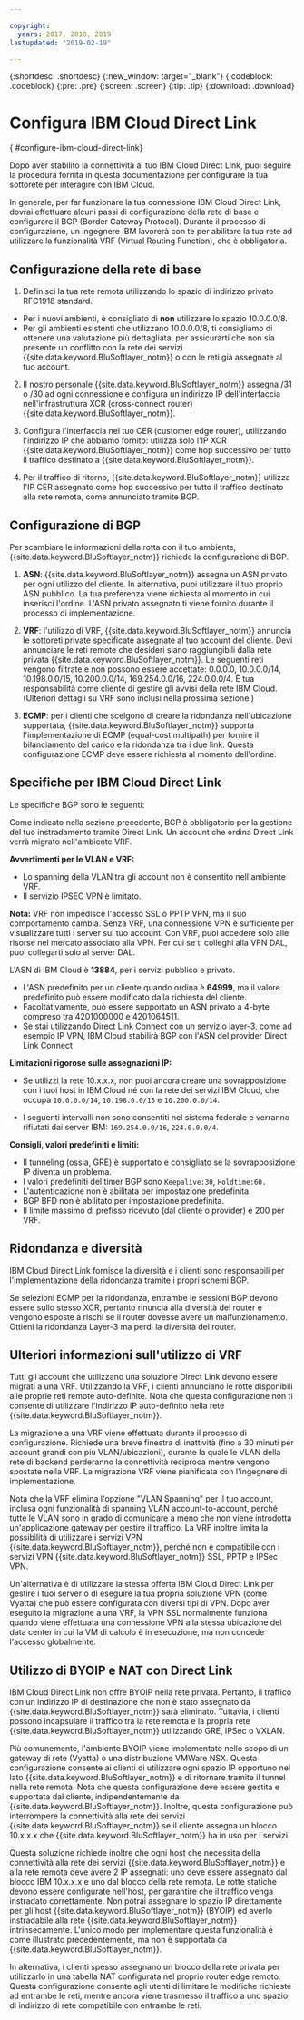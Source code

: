 ```yaml
---

copyright:
  years: 2017, 2018, 2019
lastupdated: "2019-02-19"

---
```


{:shortdesc: .shortdesc}
{:new_window: target="_blank"}
{:codeblock: .codeblock}
{:pre: .pre}
{:screen: .screen}
{:tip: .tip}
{:download: .download}

# Configura IBM Cloud Direct Link
{ #configure-ibm-cloud-direct-link}

Dopo aver stabilito la connettività al tuo IBM Cloud Direct Link, puoi seguire la procedura fornita in questa documentazione per configurare la tua sottorete per interagire con IBM Cloud.

In generale, per far funzionare la tua connessione IBM Cloud Direct Link, dovrai effettuare alcuni passi di configurazione della rete di base e configurare il BGP (Border Gateway Protocol). Durante il processo di configurazione, un ingegnere IBM lavorerà con te per abilitare la tua rete ad utilizzare la funzionalità VRF (Virtual Routing Function), che è obbligatoria.

## Configurazione della rete di base

1. Definisci la tua rete remota utilizzando lo spazio di indirizzo privato RFC1918 standard. 
 * Per i nuovi ambienti, è consigliato di **non** utilizzare lo spazio 10.0.0.0/8. 
 * Per gli ambienti esistenti che utilizzano 10.0.0.0/8, ti consigliamo di ottenere una valutazione più dettagliata, per assicurarti che non sia presente un conflitto con la rete dei servizi {{site.data.keyword.BluSoftlayer_notm}} o con le reti già assegnate al tuo account.

2. Il nostro personale {{site.data.keyword.BluSoftlayer_notm}} assegna /31 o /30 ad ogni connessione e configura un indirizzo IP dell'interfaccia nell'infrastruttura XCR (cross-connect router) {{site.data.keyword.BluSoftlayer_notm}}.  

3. Configura l'interfaccia nel tuo CER (customer edge router), utilizzando l'indirizzo IP che abbiamo fornito: utilizza solo l'IP XCR {{site.data.keyword.BluSoftlayer_notm}} come hop successivo per tutto il traffico destinato a {{site.data.keyword.BluSoftlayer_notm}}. 

4. Per il traffico di ritorno, {{site.data.keyword.BluSoftlayer_notm}} utilizza l'IP CER assegnato come hop successivo per tutto il traffico destinato alla rete remota, come annunciato tramite BGP.

## Configurazione di BGP

Per scambiare le informazioni della rotta con il tuo ambiente, {{site.data.keyword.BluSoftlayer_notm}} richiede la configurazione di BGP.  

1. **ASN**: {{site.data.keyword.BluSoftlayer_notm}} assegna un ASN privato per ogni utilizzo del cliente. In alternativa, puoi utilizzare il tuo proprio ASN pubblico. La tua preferenza viene richiesta al momento in cui inserisci l'ordine. L'ASN privato assegnato ti viene fornito durante il processo di implementazione.

2. **VRF**: l'utilizzo di VRF, {{site.data.keyword.BluSoftlayer_notm}} annuncia le sottoreti private specificate assegnate al tuo account del cliente.  Devi annunciare le reti remote che desideri siano raggiungibili dalla rete privata {{site.data.keyword.BluSoftlayer_notm}}. Le seguenti reti vengono filtrate e non possono essere accettate: 0.0.0.0, 10.0.0.0/14, 10.198.0.0/15, 10.200.0.0/14, 169.254.0.0/16, 224.0.0.0/4. È tua responsabilità come cliente di gestire gli avvisi della rete IBM Cloud. (Ulteriori dettagli su VRF sono inclusi nella prossima sezione.)

3. **ECMP**: per i clienti che scelgono di creare la ridondanza nell'ubicazione supportata, {{site.data.keyword.BluSoftlayer_notm}} supporta l'implementazione di ECMP (equal-cost multipath) per fornire il bilanciamento del carico e la ridondanza tra i due link. Questa configurazione ECMP deve essere richiesta al momento dell'ordine.

## Specifiche per IBM Cloud Direct Link 

Le specifiche BGP sono le seguenti:

Come indicato nella sezione precedente, BGP è obbligatorio per la gestione del tuo instradamento tramite Direct Link. Un account che ordina Direct Link verrà migrato nell'ambiente VRF.

**Avvertimenti per le VLAN e VRF:**
 * Lo spanning della VLAN tra gli account non è consentito nell'ambiente VRF. 
 * Il servizio IPSEC VPN è limitato. 
 
**Nota:** VRF non impedisce l'accesso SSL o PPTP VPN, ma il suo comportamento cambia. Senza VRF, una connessione VPN è sufficiente per visualizzare tutti i server sul tuo account. Con VRF, puoi accedere solo alle risorse nel mercato associato alla VPN. Per cui se ti colleghi alla VPN DAL, puoi collegarti solo al server DAL.

L'ASN di IBM Cloud è **13884**, per i servizi pubblico e privato. 
 * L'ASN predefinito per un cliente quando ordina è **64999**, ma il valore predefinito può essere modificato dalla richiesta del cliente. 
 * Facoltativamente, può essere supportato un ASN privato a 4-byte compreso tra 4201000000 e 4201064511.
 * Se stai utilizzando Direct Link Connect con un servizio layer-3, come ad esempio IP VPN, IBM Cloud stabilirà BGP con l'ASN del provider Direct Link Connect
   
**Limitazioni rigorose sulle assegnazioni IP:**
 * Se utilizzi la rete 10.x.x.x, non puoi ancora creare una sovrapposizione con i tuoi host in IBM Cloud né con la rete dei servizi IBM Cloud, che occupa `10.0.0.0/14`, `10.198.0.0/15` e `10.200.0.0/14`.  

 * I seguenti intervalli non sono consentiti nel sistema federale e verranno rifiutati dai server IBM: `169.254.0.0/16`, `224.0.0.0/4`.

**Consigli, valori predefiniti e limiti:**

 * Il tunneling (ossia, GRE) è supportato e consigliato se la sovrapposizione IP diventa un problema.
 * I valori predefiniti del timer BGP sono `Keepalive:30`, `Holdtime:60.`
 * L'autenticazione non è abilitata per impostazione predefinita.
 * BGP BFD non è abilitato per impostazione predefinita.
 * Il limite massimo di prefisso ricevuto (dal cliente o provider) è 200 per VRF.

## Ridondanza e diversità

IBM Cloud Direct Link fornisce la diversità e i clienti sono responsabili per l'implementazione della ridondanza tramite i propri schemi BGP.

Se selezioni ECMP per la ridondanza, entrambe le sessioni BGP devono essere sullo stesso XCR, pertanto rinuncia alla diversità del router e vengono esposte a rischi se il router dovesse avere un malfunzionamento. Ottieni la ridondanza Layer-3 ma perdi la diversità del router.

## Ulteriori informazioni sull'utilizzo di VRF

Tutti gli account che utilizzano una soluzione Direct Link devono essere migrati a una VRF. Utilizzando la VRF, i clienti annunciano le rotte disponibili alle proprie reti remote auto-definite. Nota che questa configurazione non ti consente di utilizzare l'indirizzo IP auto-definito nella rete {{site.data.keyword.BluSoftlayer_notm}}.

La migrazione a una VRF viene effettuata durante il processo di configurazione. Richiede una breve finestra di inattività (fino a 30 minuti per account grandi con più VLAN/ubicazioni), durante la quale le VLAN della rete di backend perderanno la connettività reciproca mentre vengono spostate nella VRF. La migrazione VRF viene pianificata con l'ingegnere di implementazione.

Nota che la VRF elimina l'opzione "VLAN Spanning" per il tuo account, inclusa ogni funzionalità di spanning VLAN account-to-account, perché tutte le VLAN sono in grado di comunicare a meno che non viene introdotta un'applicazione gateway per gestire il traffico. La VRF inoltre limita la possibilità di utilizzare i servizi VPN {{site.data.keyword.BluSoftlayer_notm}}, perché non è compatibile con i servizi VPN {{site.data.keyword.BluSoftlayer_notm}} SSL, PPTP e IPSec VPN.   

Un'alternativa è di utilizzare la stessa offerta IBM Cloud Direct Link per gestire i tuoi server o di eseguire la tua propria soluzione VPN (come Vyatta) che può essere configurata con diversi tipi di VPN. Dopo aver eseguito la migrazione a una VRF, la VPN SSL normalmente funziona quando viene effettuata una connessione VPN alla stessa ubicazione del data center in cui la VM di calcolo è in esecuzione, ma non concede l'accesso globalmente.

## Utilizzo di BYOIP e NAT con Direct Link
IBM Cloud Direct Link non offre BYOIP nella rete privata. Pertanto, il traffico con un indirizzo IP di destinazione che non è stato assegnato da {{site.data.keyword.BluSoftlayer_notm}} sarà eliminato. Tuttavia, i clienti possono incapsulare il traffico tra la rete remota e la propria rete {{site.data.keyword.BluSoftlayer_notm}} utilizzando GRE, IPSec o VXLAN.  

Più comunemente, l'ambiente BYOIP viene implementato nello scopo di un gateway di rete (Vyatta) o una distribuzione VMWare NSX. Questa configurazione consente ai clienti di utilizzare ogni spazio IP opportuno nel lato {{site.data.keyword.BluSoftlayer_notm}} e di ritornare tramite il tunnel nella rete remota. Nota che questa configurazione deve essere gestita e supportata dal cliente, indipendentemente da {{site.data.keyword.BluSoftlayer_notm}}. Inoltre, questa configurazione può interrompere la connettività alla rete dei servizi {{site.data.keyword.BluSoftlayer_notm}} se il cliente assegna un blocco 10.x.x.x che {{site.data.keyword.BluSoftlayer_notm}} ha in uso per i servizi. 

Questa soluzione richiede inoltre che ogni host che necessita della connettività alla rete dei servizi {{site.data.keyword.BluSoftlayer_notm}} e alla rete remota deve avere 2 IP assegnati: uno deve essere assegnato dal blocco IBM 10.x.x.x e uno dal blocco della rete remota. Le rotte statiche devono essere configurate nell'host, per garantire che il traffico venga instradato correttamente. Non potrai assegnare lo spazio IP direttamente per gli host {{site.data.keyword.BluSoftlayer_notm}} (BYOIP) ed averlo instradabile alla rete {{site.data.keyword.BluSoftlayer_notm}} intrinsecamente. L'unico modo per implementare questa funzionalità è come illustrato precedentemente, ma non è supportata da {{site.data.keyword.BluSoftlayer_notm}}.

In alternativa, i clienti spesso assegnano un blocco della rete privata per utilizzarlo in una tabella NAT configurata nel proprio router edge remoto. Questa configurazione consente agli utenti di limitare le modifiche richieste ad entrambe le reti, mentre ancora viene trasmesso il traffico a uno spazio di indirizzo di rete compatibile con entrambe le reti.


